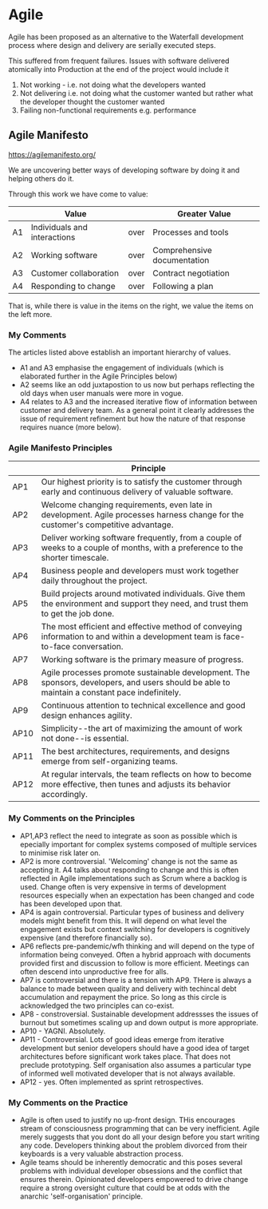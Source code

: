 # Agile

Agile has been proposed as an alternative to the Waterfall development process where design and delivery are serially executed steps.

This suffered from frequent failures. Issues with software delivered atomically into Production at the end of the project would include it

1. Not working - i.e. not doing what the developers wanted
1. Not delivering i.e. not doing what the customer wanted but rather what the developer thought the customer wanted
1. Failing non-functional requirements e.g. performance

## Agile Manifesto
https://agilemanifesto.org/

We are uncovering better ways of developing software by doing it and helping others do it.

Through this work we have come to value:

| | Value | | Greater Value |
| --- | --- | --- | --- |
| A1 | Individuals and interactions | over | Processes and tools |
| A2 | Working software | over | Comprehensive documentation |
| A3 | Customer collaboration | over | Contract negotiation |
| A4 | Responding to change | over | Following a plan |

That is, while there is value in the items on the right, we value the items on the left more.

### My Comments
The articles listed above establish an important hierarchy of values.
* A1 and A3 emphasise the engagement of individuals (which is elaborated further in the Agile Principles below)
* A2 seems like an odd juxtapostion to us now but perhaps reflecting the old days when user manuals were more in vogue.
* A4 relates to A3 and the increased iterative flow of information between customer and delivery team. As a general point it clearly addresses the issue of requirement refinement but how the nature of that response requires nuance (more below).

### Agile Manifesto Principles

| | Principle |
| --- | --- |
| AP1 | Our highest priority is to satisfy the customer through early and continuous delivery of valuable software.  |
| AP2 | Welcome changing requirements, even late in development. Agile processes harness change for the customer's competitive advantage. |
| AP3 | Deliver working software frequently, from a couple of weeks to a couple of months, with a preference to the shorter timescale. |
| AP4 | Business people and developers must work together daily throughout the project. |
| AP5 | Build projects around motivated individuals. Give them the environment and support they need, and trust them to get the job done. |
| AP6 | The most efficient and effective method of conveying information to and within a development team is face-to-face conversation. |
| AP7 | Working software is the primary measure of progress. |
| AP8 | Agile processes promote sustainable development. The sponsors, developers, and users should be able to maintain a constant pace indefinitely. |
| AP9 | Continuous attention to technical excellence and good design enhances agility. |
| AP10 | Simplicity--the art of maximizing the amount of work not done--is essential. |
| AP11 | The best architectures, requirements, and designs emerge from self-organizing teams. |
| AP12 | At regular intervals, the team reflects on how to become more effective, then tunes and adjusts its behavior accordingly. |

### My Comments on the Principles
* AP1,AP3 reflect the need to integrate as soon as possible which is epecially important for complex systems composed of multiple services to minimise risk later on.
* AP2 is more controversial. 'Welcoming' change is not the same as accepting it. A4 talks about responding to change and this is often reflected in Agile implementations such as Scrum where a backlog is used. Change often is very expensive in terms of development resources especially when an expectation has been changed and code has been developed upon that.
* AP4 is again controversial. Particular types of business and delivery models might benefit from this. It will depend on what level the engagement exists but context switching for developers is cognitively expensive (and therefore financially so).
* AP6 reflects pre-pandemic/wfh thinking and will depend on the type of information being conveyed. Often a hybrid approach with documents provided first and discussion to follow is more efficient. Meetings can often descend into unproductive free for alls.
* AP7 is controversial and there is a tension with AP9. THere is always a balance to made between quality and delivery with techincal debt accumulation and repayment the price. So long as this circle is acknowledged the two principles can co-exist.
* AP8 - constroversial. Sustainable development addressses the issues of burnout but sometimes scaling up and down output is more appropriate.
* AP10 - YAGNI. Absolutely.
* AP11 - Controversial. Lots of good ideas emerge from iterative development but senior developers should have a good idea of target architectures before significant work takes place. That does not preclude prototyping. Self organisation also assumes a particular type of informed well motivated developer that is not always available.
* AP12 - yes. Often implemented  as sprint retrospectives.

### My Comments on the Practice
* Agile is often used to justify no up-front design. THis encourages stream of consciousness programming that can be very inefficient. Agile merely suggests that you dont do all your design before you start writing any code. Developers thinking about the problem divorced from their keyboards is a very valuable abstraction process.
* Agile teams should be inherently democratic and this poses several problems with individual developer obsessions and the conflict that ensures therein. Opinionated developers empowered to drive change require a strong oversight culture that could be at odds with the anarchic 'self-organisation' principle.
